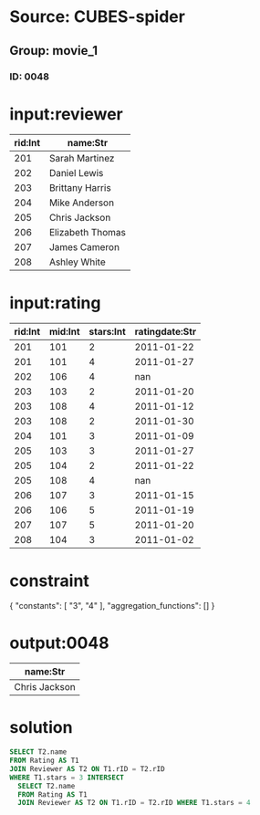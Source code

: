 # Source: CUBES-spider
## Group: movie_1
### ID: 0048

# input:reviewer

| rid:Int | name:Str |
|---|---|
| 201 | Sarah Martinez |
| 202 | Daniel Lewis |
| 203 | Brittany Harris |
| 204 | Mike Anderson |
| 205 | Chris Jackson |
| 206 | Elizabeth Thomas |
| 207 | James Cameron |
| 208 | Ashley White |

# input:rating

| rid:Int | mid:Int | stars:Int | ratingdate:Str |
|---|---|---|---|
| 201 | 101 | 2 | 2011-01-22 |
| 201 | 101 | 4 | 2011-01-27 |
| 202 | 106 | 4 | nan |
| 203 | 103 | 2 | 2011-01-20 |
| 203 | 108 | 4 | 2011-01-12 |
| 203 | 108 | 2 | 2011-01-30 |
| 204 | 101 | 3 | 2011-01-09 |
| 205 | 103 | 3 | 2011-01-27 |
| 205 | 104 | 2 | 2011-01-22 |
| 205 | 108 | 4 | nan |
| 206 | 107 | 3 | 2011-01-15 |
| 206 | 106 | 5 | 2011-01-19 |
| 207 | 107 | 5 | 2011-01-20 |
| 208 | 104 | 3 | 2011-01-02 |

# constraint

{
  "constants": [
    "3",
    "4"
  ],
  "aggregation_functions": []
}

# output:0048

| name:Str |
|---|
| Chris Jackson |

# solution

```sql
SELECT T2.name
FROM Rating AS T1
JOIN Reviewer AS T2 ON T1.rID = T2.rID
WHERE T1.stars = 3 INTERSECT
  SELECT T2.name
  FROM Rating AS T1
  JOIN Reviewer AS T2 ON T1.rID = T2.rID WHERE T1.stars = 4
```
